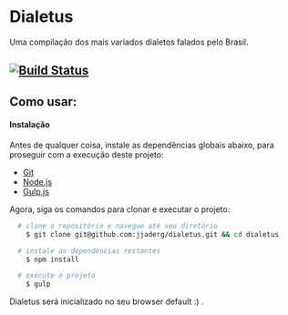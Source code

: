 # Dialetus 

Uma compilação dos mais variados dialetos falados pelo Brasil.

[![Build Status](https://travis-ci.org/jjaderg/dialetus.svg?branch=master)](https://travis-ci.org/jjaderg/dialetus)
---

## Como usar:

#### Instalação

Antes de qualquer coisa, instale as dependências globais abaixo, para proseguir com a execução deste projeto:

  * [Git](https://git-scm.com/downloads)
  * [Node.js](https://nodejs.org/en/)
  * [Gulp.js](http://gulpjs.com)

Agora, siga os comandos para clonar e executar o projeto:

```sh
  # clone o repositório e navegue até seu diretório
    $ git clone git@github.com:jjaderg/dialetus.git && cd dialetus

  # instale as dependências restantes
    $ npm install

  # execute o projeto
    $ gulp
```
Dialetus será inicializado no seu browser default :) .
